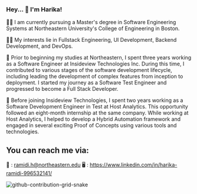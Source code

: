 ### Hey... 👋 I'm Harika! 

👩‍🎓 I am currently pursuing a Master's degree in Software Engineering Systems at Northeastern University's College of Engineering in Boston.

👩‍💻 My interests lie in Fullstack Engineering, UI Development, Backend Development, and DevOps.

💼 Prior to beginning my studies at Northeastern, I spent three years working as a Software Engineer at Insideview Technologies Inc. During this time, I contributed to various stages of the software development lifecycle, including leading the development of complex features from inception to deployment. I started my journey as a Software Test Engineer and progressed to become a Full Stack Developer.

💼 Before joining Insideview Technologies, I spent two years working as a Software Development Engineer in Test at Host Analytics. This opportunity followed an eight-month internship at the same company. While working at Host Analytics, I helped to develop a Hybrid Automation framework and engaged in several exciting Proof of Concepts using various tools and technologies.

## You can reach me via:
📧 : ramidi.h@northeastern.edu
🖥️ : https://www.linkedin.com/in/harika-ramidi-996532141/

![github-contribution-grid-snake](https://user-images.githubusercontent.com/113070097/230803095-c9c7a62e-5b54-4d0a-b0cf-b5e866c5ac85.svg)
